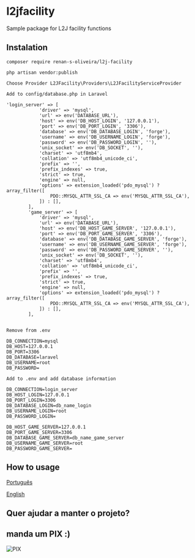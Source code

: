 # l2jfacility

Sample package for L2J facility functions

## Instalation

```
composer require renan-s-oliveira/l2j-facility

php artisan vendor:publish

Choose Provider L2JFacility\Providers\L2JFacilityServiceProvider
```

```
Add to config/database.php in Laravel 

'login_server' => [
            'driver' => 'mysql',
            'url' => env('DATABASE_URL'),
            'host' => env('DB_HOST_LOGIN', '127.0.0.1'),
            'port' => env('DB_PORT_LOGIN', '3306'),
            'database' => env('DB_DATABASE_LOGIN', 'forge'),
            'username' => env('DB_USERNAME_LOGIN', 'forge'),
            'password' => env('DB_PASSWORD_LOGIN', ''),
            'unix_socket' => env('DB_SOCKET', ''),
            'charset' => 'utf8mb4',
            'collation' => 'utf8mb4_unicode_ci',
            'prefix' => '',
            'prefix_indexes' => true,
            'strict' => true,
            'engine' => null,
            'options' => extension_loaded('pdo_mysql') ? array_filter([
                PDO::MYSQL_ATTR_SSL_CA => env('MYSQL_ATTR_SSL_CA'),
            ]) : [],
        ],
        'game_server' => [
            'driver' => 'mysql',
            'url' => env('DATABASE_URL'),
            'host' => env('DB_HOST_GAME_SERVER', '127.0.0.1'),
            'port' => env('DB_PORT_GAME_SERVER', '3306'),
            'database' => env('DB_DATABASE_GAME_SERVER', 'forge'),
            'username' => env('DB_USERNAME_GAME_SERVER', 'forge'),
            'password' => env('DB_PASSWORD_GAME_SERVER', ''),
            'unix_socket' => env('DB_SOCKET', ''),
            'charset' => 'utf8mb4',
            'collation' => 'utf8mb4_unicode_ci',
            'prefix' => '',
            'prefix_indexes' => true,
            'strict' => true,
            'engine' => null,
            'options' => extension_loaded('pdo_mysql') ? array_filter([
                PDO::MYSQL_ATTR_SSL_CA => env('MYSQL_ATTR_SSL_CA'),
            ]) : [],
        ],
```

```

Remove from .env 

DB_CONNECTION=mysql
DB_HOST=127.0.0.1
DB_PORT=3306
DB_DATABASE=laravel
DB_USERNAME=root
DB_PASSWORD=

Add to .env and add database information

DB_CONNECTION=login_server 
DB_HOST_LOGIN=127.0.0.1
DB_PORT_LOGIN=3306
DB_DATABASE_LOGIN=db_name_login
DB_USERNAME_LOGIN=root
DB_PASSWORD_LOGIN=

DB_HOST_GAME_SERVER=127.0.0.1
DB_PORT_GAME_SERVER=3306
DB_DATABASE_GAME_SERVER=db_name_game_server
DB_USERNAME_GAME_SERVER=root
DB_PASSWORD_GAME_SERVER=
```

## How to usage
[Português](https://github.com/renan-s-oliveira/l2jfacility/blob/main/src/usage/portugues/PORTUGUES.md)

[English](https://github.com/renan-s-oliveira/l2jfacility/blob/main/src/usage/english/ENGLISH.md)


## Quer ajudar a manter o projeto? 
## manda um PIX :)

![PIX](https://i.ibb.co/n3ww3wp/qrcode-pix.png)
